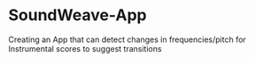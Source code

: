 # SoundWeave-App
Creating an App that can detect changes in frequencies/pitch for Instrumental scores to suggest transitions
